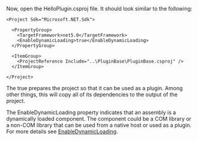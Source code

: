 ﻿Now, open the HelloPlugin.csproj file. It should look similar to the following:

```
<Project Sdk="Microsoft.NET.Sdk">

  <PropertyGroup>
    <TargetFramework>net5.0</TargetFramework>
    <EnableDynamicLoading>true</EnableDynamicLoading>
  </PropertyGroup>

  <ItemGroup>
    <ProjectReference Include="..\PluginBase\PluginBase.csproj" />
  </ItemGroup>

</Project>
```

The <EnableDynamicLoading>true</EnableDynamicLoading> prepares the project so that it can be used as a plugin.
Among other things, this will copy all of its dependencies to the output of the project.

The EnableDynamicLoading property indicates that an assembly is a dynamically loaded component.
The component could be a COM library or a non-COM library that can be used from a native host or used as a plugin.
For more details see [EnableDynamicLoading](https://docs.microsoft.com/en-us/dotnet/core/project-sdk/msbuild-props#enabledynamicloading).
